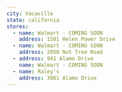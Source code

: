 ```yaml
---
city: Vacaville
state: california
stores:
  - name: Walmart - COMING SOON
    address: 1501 Helen Power Drive
  - name: Walmart - COMING SOON
    address: 2050 Nut Tree Road
  - address: 941 Alamo Drive
    name: Walmart - COMING SOON
  - name: Raley's
    address: 3061 Alamo Drive
---
```

